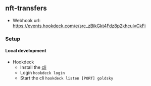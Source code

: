 ## nft-transfers

* Webhook url: https://events.hookdeck.com/e/src_zBikGkt4Fdz8p2khcuIvCkFi

### Setup


#### Local development
* Hookdeck
    * Install the [cli](https://hookdeck.com/docs/using-the-cli#installation)
    * Login `hookdeck login`
    * Start the cli `hookdeck listen [PORT] goldsky`
